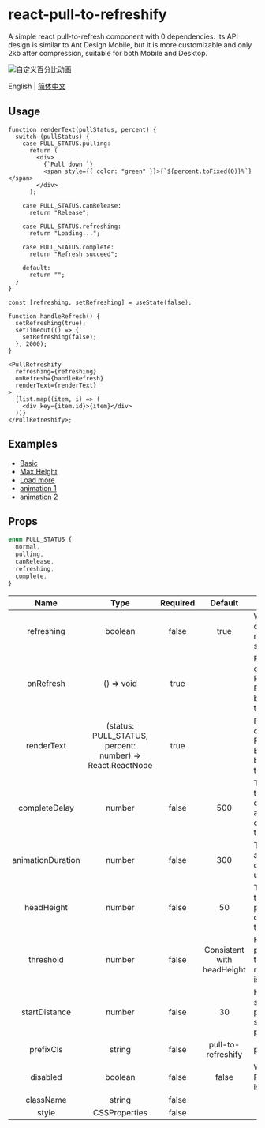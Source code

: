 # react-pull-to-refreshify

A simple react pull-to-refresh component with 0 dependencies. Its API design is similar to Ant Design Mobile, but it is more customizable and only 2kb after compression, suitable for both Mobile and Desktop.

![自定义百分比动画](https://files.catbox.moe/n1vr31.gif)

English | [简体中文](./README-zh_CN.md)

## Usage

```tsx
function renderText(pullStatus, percent) {
  switch (pullStatus) {
    case PULL_STATUS.pulling:
      return (
        <div>
          {`Pull down `}
          <span style={{ color: "green" }}>{`${percent.toFixed(0)}%`}</span>
        </div>
      );

    case PULL_STATUS.canRelease:
      return "Release";

    case PULL_STATUS.refreshing:
      return "Loading...";

    case PULL_STATUS.complete:
      return "Refresh succeed";

    default:
      return "";
  }
}

const [refreshing, setRefreshing] = useState(false);

function handleRefresh() {
  setRefreshing(true);
  setTimeout(() => {
    setRefreshing(false);
  }, 2000);
}

<PullRefreshify
  refreshing={refreshing}
  onRefresh={handleRefresh}
  renderText={renderText}
>
  {list.map((item, i) => (
    <div key={item.id}>{item}</div>
  ))}
</PullRefreshify>;
```

## Examples

- [Basic](https://codesandbox.io/s/shy-glade-gu7wfu)
- [Max Height](https://codesandbox.io/s/eager-mcnulty-i53syu)
- [Load more](https://codesandbox.io/s/mystifying-banach-07mccb)
- [animation 1](https://codesandbox.io/s/frosty-herschel-dxrn4e)
- [animation 2](https://codesandbox.io/s/confident-morning-9eug7v)

## Props

```ts
enum PULL_STATUS {
  normal,
  pulling,
  canRelease,
  refreshing,
  complete,
}
```

|       Name        |                           Type                            | Required |          Default           | Description                                                          |
| :---------------: | :-------------------------------------------------------: | :------: | :------------------------: | -------------------------------------------------------------------- |
|    refreshing     |                          boolean                          |  false   |            true            | Whether to display the refreshing status                             |
|     onRefresh     |                        () => void                         |   true   |                            | Function called when Refresh Event has been trigerred                |
|    renderText     | (status: PULL_STATUS, percent: number) => React.ReactNode |   true   |                            | Function called when Refresh Event has been trigerred                |
|   completeDelay   |                          number                           |  false   |            500             | The time for the delay to disappear after completion, the unit is ms |
| animationDuration |                          number                           |  false   |            300             | The time for animation duration, the unit is ms                      |
|    headHeight     |                          number                           |  false   |             50             | The height of the head prompt content area, the unit is px           |
|     threshold     |                          number                           |  false   | Consistent with headHeight | How far to pull down to trigger refresh, unit is px                  |
|   startDistance   |                          number                           |  false   |             30             | How far to start the pulling status, unit is px                      |
|     prefixCls     |                          string                           |  false   |     pull-to-refreshify     | prefix class                                                         |
|     disabled      |                          boolean                          |  false   |           false            | Whether the PullToRefresh is disabled                                |
|     className     |                          string                           |  false   |                            |                                                                      |
|       style       |                       CSSProperties                       |  false   |                            |                                                                      |

